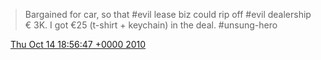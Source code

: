 > Bargained for car, so that \#evil lease biz could rip off \#evil dealership  € 3K\.  I got €25 \(t\-shirt \+ keychain\) in the deal\. \#unsung\-hero

<img src="../../media/tweet.ico" width="12" /> [Thu Oct 14 18:56:47 +0000 2010](https://twitter.com/DromerDenker/status/27367491598)